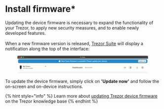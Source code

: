# Install firmware\*

Updating the device firmware is necessary to expand the functionality of your Trezor, to apply new security measures, and to enable newly developed features.\
\
When a new firmware version is released, [Trezor Suite](https://suite.trezor.io/) will display a notification along the top of the interface:

<figure><img src="../.gitbook/assets/UP_FW-1.png" alt=""><figcaption></figcaption></figure>

To update the device firmware, simply click on **'Update now'** and follow the on-screen and on-device instructions.

{% hint style="info" %}
Learn more about [updating Trezor device firmware](https://trezor.io/learn/a/update-trezor-device-firmware) on the Trezor knowledge base
{% endhint %}
